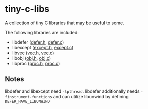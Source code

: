 # tiny-c-libs

A collection of tiny C libraries that may be useful to some.

The following libraries are included:

- libdefer ([defer.h](), [defer.c]())
- libexcept ([except.h](), [except.c]())
- libvec ([vec.h](), [vec.c]())
- libobj ([obj.h](), [obj.c]())
- libproc ([proc.h](), [proc.c]())

## Notes

libdefer and libexcept need `-lpthread`. libdefer additionally needs `-finstrument-functions` and can utilize libunwind by defining `DEFER_HAVE_LIBUNWIND`
